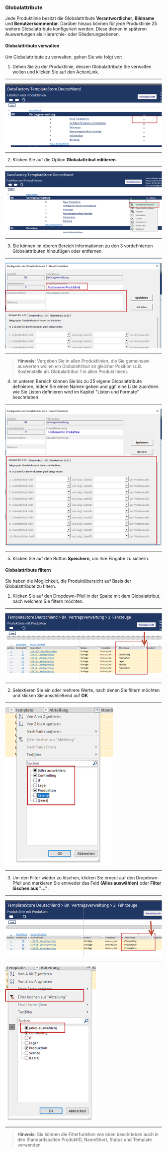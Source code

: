 ### Globalattribute  

Jede Produktlinie besitzt die Globalattribute **Verantwortlicher**, **Bildname** und **Benutzerkommentar**. Darüber hinaus können für jede Produktlinie 25 weitere Globalattribute konfiguriert werden. Diese dienen in späteren Auswertungen als Hierarchie- oder Gliederungsebenen.  

#### Globalattribute verwalten

Um Globalattribute zu verwalten, gehen Sie wie folgt vor:  

1) Gehen Sie zu der Produktlinie, dessen Globalattribute Sie verwalten wollen und klicken Sie auf den ActionLink.  

---
![](/assets/pl12.png) 

---

2) Klicken Sie auf die Option **Globalattribut editieren**.  

---
![](/assets/pl15.png)

---

3) Sie können im oberen Bereich Informationen zu den 3 vordefinierten Globalattributen hinzufügen oder entfernen.  

---
![](/assets/pl17.png)   

---

> **Hinweis**: Vergeben Sie in allen Produktlinien, die Sie gemeinsam auswerten wollen ein Globalattribut an gleicher Position (z.B. Kostenstelle als Globalattribut 1 in allen Produktlinien).  

4) Im unteren Bereich können Sie bis zu 25 eigene Globalattribute definieren, indem Sie einen Namen geben und ggf. eine Liste zuordnen. wie Sie Listen definieren wird im Kapitel "Listen und Formate" beschrieben. 

---
![](/assets/pl18.png)

---

5) Klicken Sie auf den Button **Speichern**, um Ihre Eingabe zu sichern.  

#### Globalattribute filtern

Sie haben die Möglichkeit, die Produktübersicht auf Basis der Globalattribute zu filtern. 

1) Klicken Sie auf den Dropdown-Pfeil in der Spalte mit dem Globalattribut, nach welchem Sie filtern möchten.

---
![](/assets/pl19.png)

---

2) Selektieren Sie ein oder mehrere Werte, nach denen Sie filtern möchten und klicken Sie anschließend auf **OK**

---
![](/assets/pl20.png)

---

3) Um den Filter wieder zu löschen, klicken Sie erneut auf den Dropdown-Pfeil und markieren Sie entweder das Feld **(Alles auswählen)** oder **Filter löschen aus "..."**.

---
![](/assets/pl21.png)

---
![](/assets/pl22.png)

---

> **Hinweis**: Sie können die Filterfunktion wie eben beschrieben auch in den Standardspalten ProduktID, NameShort, Status und Template verwenden.
 